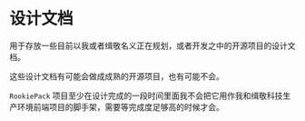 # 设计文档

用于存放一些目前以我或者缉敬名义正在规划，或者开发之中的开源项目的设计文档。

这些设计文档有可能会做成成熟的开源项目，也有可能不会。

`RookiePack` 项目至少在设计完成的一段时间里面我不会把它用作我和缉敬科技生产环境前端项目的脚手架，需要等完成度足够高的时候才会。

